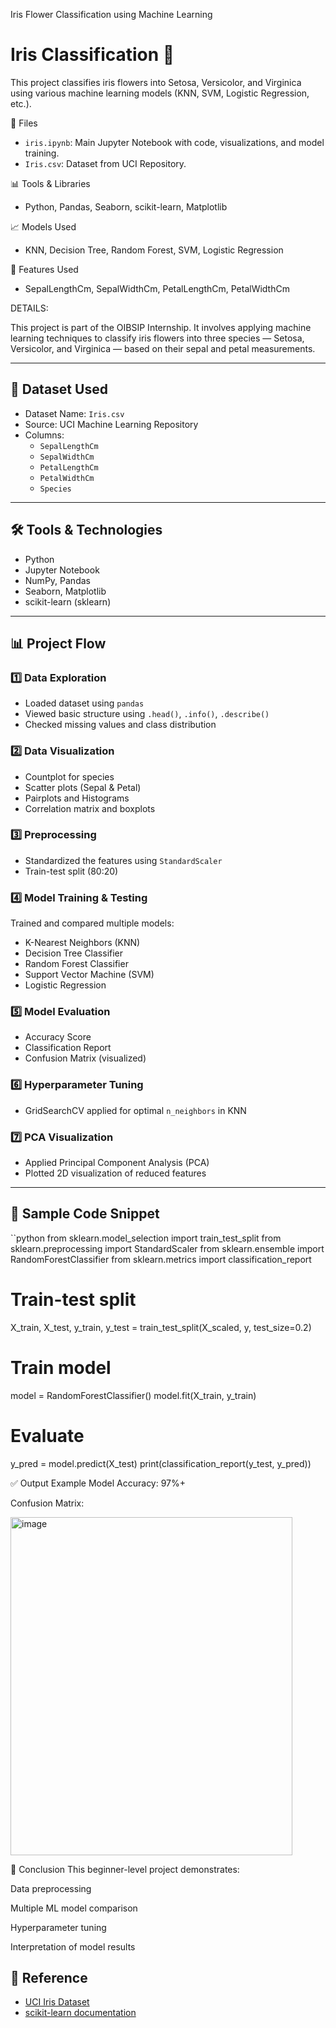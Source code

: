 Iris Flower Classification using Machine Learning

# Iris Classification 🌸

This project classifies iris flowers into Setosa, Versicolor, and Virginica using various machine learning models (KNN, SVM, Logistic Regression, etc.).

📁 Files
- `iris.ipynb`: Main Jupyter Notebook with code, visualizations, and model training.
- `Iris.csv`: Dataset from UCI Repository.

📊 Tools & Libraries
- Python, Pandas, Seaborn, scikit-learn, Matplotlib

📈 Models Used
- KNN, Decision Tree, Random Forest, SVM, Logistic Regression

📌 Features Used
- SepalLengthCm, SepalWidthCm, PetalLengthCm, PetalWidthCm


DETAILS:

This project is part of the OIBSIP Internship. It involves applying machine learning techniques to classify iris flowers into three species — Setosa, Versicolor, and Virginica — based on their sepal and petal measurements.

---

## 📂 Dataset Used

- Dataset Name: `Iris.csv`
- Source: UCI Machine Learning Repository
- Columns:
  - `SepalLengthCm`
  - `SepalWidthCm`
  - `PetalLengthCm`
  - `PetalWidthCm`
  - `Species`

---

## 🛠 Tools & Technologies

- Python
- Jupyter Notebook
- NumPy, Pandas
- Seaborn, Matplotlib
- scikit-learn (sklearn)

---

## 📊 Project Flow

### 1️⃣ Data Exploration
- Loaded dataset using `pandas`
- Viewed basic structure using `.head()`, `.info()`, `.describe()`
- Checked missing values and class distribution

### 2️⃣ Data Visualization
- Countplot for species
- Scatter plots (Sepal & Petal)
- Pairplots and Histograms
- Correlation matrix and boxplots

### 3️⃣ Preprocessing
- Standardized the features using `StandardScaler`
- Train-test split (80:20)

### 4️⃣ Model Training & Testing
Trained and compared multiple models:
- K-Nearest Neighbors (KNN)
- Decision Tree Classifier
- Random Forest Classifier
- Support Vector Machine (SVM)
- Logistic Regression

### 5️⃣ Model Evaluation
- Accuracy Score
- Classification Report
- Confusion Matrix (visualized)

### 6️⃣ Hyperparameter Tuning
- GridSearchCV applied for optimal `n_neighbors` in KNN

### 7️⃣ PCA Visualization
- Applied Principal Component Analysis (PCA)
- Plotted 2D visualization of reduced features

---

## 📌 Sample Code Snippet

``python
from sklearn.model_selection import train_test_split
from sklearn.preprocessing import StandardScaler
from sklearn.ensemble import RandomForestClassifier
from sklearn.metrics import classification_report

# Train-test split
X_train, X_test, y_train, y_test = train_test_split(X_scaled, y, test_size=0.2)

# Train model
model = RandomForestClassifier()
model.fit(X_train, y_train)

# Evaluate
y_pred = model.predict(X_test)
print(classification_report(y_test, y_pred))


✅ Output Example
Model Accuracy: 97%+

Confusion Matrix:


<img width="451" height="541" alt="image" src="https://github.com/user-attachments/assets/cfae09f4-7c0f-4659-a504-c04fc49108c9" />




🙌 Conclusion
This beginner-level project demonstrates:

Data preprocessing

Multiple ML model comparison

Hyperparameter tuning

Interpretation of model results


## 🔗 Reference

* [UCI Iris Dataset](https://archive.ics.uci.edu/ml/datasets/iris)
* [scikit-learn documentation](https://scikit-learn.org/)



